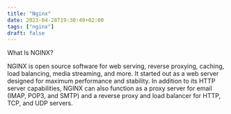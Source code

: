 ```yaml
---
title: "Nginx"
date: 2023-04-28T19:30:49+02:00
tags: ["nginx"]
draft: false
---
```


What Is NGINX?

NGINX is open source software for web serving, reverse proxying, caching, load balancing, media streaming, and more. It started out as a web server designed for maximum performance and stability. In addition to its HTTP server capabilities, NGINX can also function as a proxy server for email (IMAP, POP3, and SMTP) and a reverse proxy and load balancer for HTTP, TCP, and UDP servers.